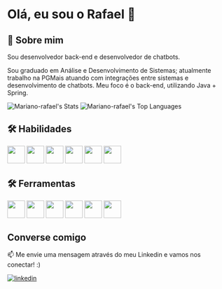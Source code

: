 
# Olá, eu sou o Rafael 👋


## 🚀 Sobre mim
Sou desenvolvedor back-end e desenvolvedor de chatbots.

Sou graduado em Análise e Desenvolvimento de Sistemas; atualmente trabalho na PGMais atuando com integrações entre sistemas e desenvolvimento de chatbots. Meu foco é o back-end, utilizando Java + Spring.

![Mariano-rafael's Stats](https://github-readme-stats.vercel.app/api?username=Mariano-rafael&theme=radical&show_icons=true&hide_border=true&count_private=true)
![Mariano-rafael's Top Languages](https://github-readme-stats.vercel.app/api/top-langs/?username=Mariano-rafael&theme=radical&show_icons=true&hide_border=true&layout=compact)


## 🛠 Habilidades

<img loading="lazy" src="https://cdn.jsdelivr.net/gh/devicons/devicon@latest/icons/java/java-original.svg" width="40" height="40"/> <img loading="lazy" src="https://cdn.jsdelivr.net/gh/devicons/devicon@latest/icons/python/python-original.svg" width="40" height="40"/> <img loading="lazy" src="https://cdn.jsdelivr.net/gh/devicons/devicon@latest/icons/microsoftsqlserver/microsoftsqlserver-original.svg" width="40" height="40"/> <img loading="lazy" src="https://cdn.jsdelivr.net/gh/devicons/devicon@latest/icons/mysql/mysql-original.svg" width="40" height="40"/> <img loading="lazy" src="https://cdn.jsdelivr.net/gh/devicons/devicon@latest/icons/postgresql/postgresql-original.svg" width="40" height="40"/> <img loading="lazy" src="https://cdn.jsdelivr.net/gh/devicons/devicon@latest/icons/javascript/javascript-original.svg" width="40" height="40"/>

## 🛠 Ferramentas

<img loading="lazy" src="https://cdn.jsdelivr.net/gh/devicons/devicon@latest/icons/git/git-original.svg" width="40" height="40"/> <img loading="lazy" src="https://cdn.jsdelivr.net/gh/devicons/devicon@latest/icons/intellij/intellij-original.svg" width="40" height="40"/> <img loading="lazy" src="https://cdn.jsdelivr.net/gh/devicons/devicon@latest/icons/vscode/vscode-original.svg" width="40" height="40"/> <img loading="lazy" src="https://cdn.jsdelivr.net/gh/devicons/devicon@latest/icons/bitbucket/bitbucket-original.svg" width="40" height="40"/> <img loading="lazy" src="https://cdn.jsdelivr.net/gh/devicons/devicon@latest/icons/amazonwebservices/amazonwebservices-original-wordmark.svg" width="40" height="40"/> <img loading="lazy" src="https://cdn.jsdelivr.net/gh/devicons/devicon@latest/icons/docker/docker-original.svg" width="40" height="40"/>






## Converse comigo

📫 Me envie uma mensagem através do meu Linkedin e vamos nos conectar! :)

[![linkedin](https://img.shields.io/badge/linkedin-0A66C2?style=for-the-badge&logo=linkedin&logoColor=white)](https://www.linkedin.com/in/marianorafael/)



